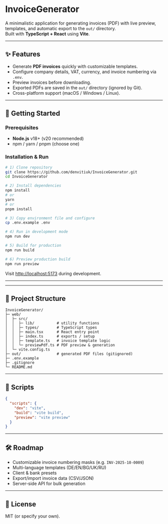 # InvoiceGenerator

A minimalistic application for generating invoices (PDF) with live preview, templates, and automatic export to the `out/` directory.  
Built with **TypeScript + React** using **Vite**.

---

## ✨ Features
- Generate **PDF invoices** quickly with customizable templates.
- Configure company details, VAT, currency, and invoice numbering via `.env`.
- Preview invoices before downloading.
- Exported PDFs are saved in the `out/` directory (ignored by Git).
- Cross-platform support (macOS / Windows / Linux).

---

## 🚀 Getting Started

### Prerequisites
- **Node.js** v18+ (v20 recommended)
- npm / yarn / pnpm (choose one)

### Installation & Run

```bash
# 1) Clone repository
git clone https://github.com/denvitiuk/InvoiceGenerator.git
cd InvoiceGenerator

# 2) Install dependencies
npm install
# or
yarn
# or
pnpm install

# 3) Copy environment file and configure
cp .env.example .env

# 4) Run in development mode
npm run dev

# 5) Build for production
npm run build

# 6) Preview production build
npm run preview
```

Visit [http://localhost:5173](http://localhost:5173) during development.

---





---

## 📂 Project Structure

```
InvoiceGenerator/
├─ web/
│  ├─ src/
│  │  ├─ lib/          # utility functions
│  │  ├─ types/        # TypeScript types
│  │  ├─ main.tsx      # React entry point
│  │  ├─ index.ts      # exports / setup
│  │  ├─ template.ts   # invoice template logic
│  │  └─ previewPdf.ts # PDF preview & generation
│  └─ vite.config.ts
├─ out/                # generated PDF files (gitignored)
├─ .env.example
├─ .gitignore
└─ README.md
```

---

## 📜 Scripts

```json
{
  "scripts": {
    "dev": "vite",
    "build": "vite build",
    "preview": "vite preview"
  }
}
```

---

## 🛠 Roadmap
- Customizable invoice numbering masks (e.g. `INV-2025-10-0009`)
- Multi-language templates (DE/EN/BG/UK/RU)
- Client & bank presets
- Export/import invoice data (CSV/JSON)
- Server-side API for bulk generation

---

## 📄 License
MIT (or specify your own).